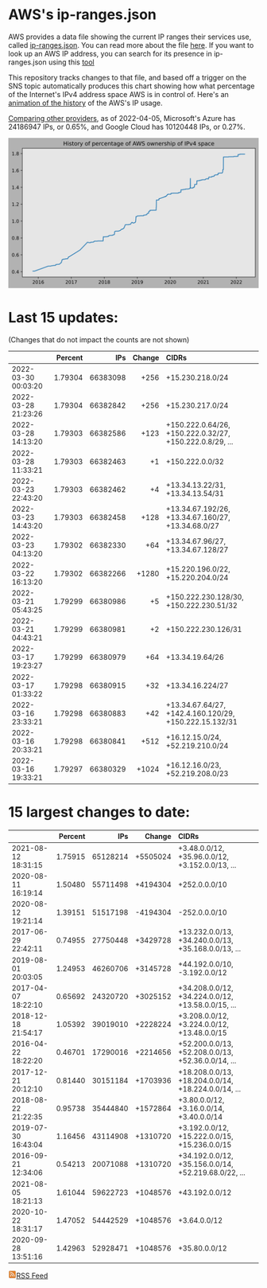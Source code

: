 # AWS's ip-ranges.json

AWS provides a data file showing the current IP ranges their
services use, called [ip-ranges.json](https://ip-ranges.amazonaws.com/ip-ranges.json).  You 
can read more about the file [here](https://docs.aws.amazon.com/general/latest/gr/aws-ip-ranges.html).  If you want to look up an AWS IP address, you can search for its presence in ip-ranges.json using this [tool](https://seligman.github.io/aws-ip-ranges/)

This repository tracks changes to that file, and based off a trigger on the SNS topic 
automatically produces this chart showing how what percentage of the Internet's IPv4 
address space AWS is in control of.  Here's an 
[animation of the history](https://youtu.be/Su25yl7eol8) of the AWS's IP usage.

[Comparing other providers](https://github.com/seligman/cloud_sizes), as of 2022-04-05, Microsoft's Azure has 24186947 IPs, or 0.65%, and Google Cloud has 10120448 IPs, or 0.27%.

![History of AWS](history_count.svg)

# Last 15 updates:

(Changes that do not impact the counts are not shown)

| | Percent | IPs | Change | CIDRs |
| :--- | ---: | ---: | ---: | :--- |
| 2022-03-30 00:03:20 | 1.79304 | 66383098 | +256 | +15.230.218.0/24 |
| 2022-03-28 21:23:26 | 1.79304 | 66382842 | +256 | +15.230.217.0/24 |
| 2022-03-28 14:13:20 | 1.79303 | 66382586 | +123 | +150.222.0.64/26, +150.222.0.32/27, +150.222.0.8/29, ... |
| 2022-03-28 11:33:21 | 1.79303 | 66382463 | +1 | +150.222.0.0/32 |
| 2022-03-23 22:43:20 | 1.79303 | 66382462 | +4 | +13.34.13.22/31, +13.34.13.54/31 |
| 2022-03-23 14:43:20 | 1.79303 | 66382458 | +128 | +13.34.67.192/26, +13.34.67.160/27, +13.34.68.0/27 |
| 2022-03-23 04:13:20 | 1.79302 | 66382330 | +64 | +13.34.67.96/27, +13.34.67.128/27 |
| 2022-03-22 16:13:20 | 1.79302 | 66382266 | +1280 | +15.220.196.0/22, +15.220.204.0/24 |
| 2022-03-21 05:43:25 | 1.79299 | 66380986 | +5 | +150.222.230.128/30, +150.222.230.51/32 |
| 2022-03-21 04:43:21 | 1.79299 | 66380981 | +2 | +150.222.230.126/31 |
| 2022-03-17 19:23:27 | 1.79299 | 66380979 | +64 | +13.34.19.64/26 |
| 2022-03-17 01:33:22 | 1.79298 | 66380915 | +32 | +13.34.16.224/27 |
| 2022-03-16 23:33:21 | 1.79298 | 66380883 | +42 | +13.34.67.64/27, +142.4.160.120/29, +150.222.15.132/31 |
| 2022-03-16 20:33:21 | 1.79298 | 66380841 | +512 | +16.12.15.0/24, +52.219.210.0/24 |
| 2022-03-16 19:33:21 | 1.79297 | 66380329 | +1024 | +16.12.16.0/23, +52.219.208.0/23 |


# 15 largest changes to date:

| | Percent | IPs | Change | CIDRs |
| :--- | ---: | ---: | ---: | :--- |
| 2021-08-12 18:31:15 | 1.75915 | 65128214 | +5505024 | +3.48.0.0/12, +35.96.0.0/12, +3.152.0.0/13, ... |
| 2020-08-11 16:19:14 | 1.50480 | 55711498 | +4194304 | +252.0.0.0/10 |
| 2020-08-12 19:21:14 | 1.39151 | 51517198 | -4194304 | -252.0.0.0/10 |
| 2017-06-29 22:42:11 | 0.74955 | 27750448 | +3429728 | +13.232.0.0/13, +34.240.0.0/13, +35.168.0.0/13, ... |
| 2019-08-01 20:03:05 | 1.24953 | 46260706 | +3145728 | +44.192.0.0/10, -3.192.0.0/12 |
| 2017-04-07 18:22:10 | 0.65692 | 24320720 | +3025152 | +34.208.0.0/12, +34.224.0.0/12, +13.58.0.0/15, ... |
| 2018-12-18 21:54:17 | 1.05392 | 39019010 | +2228224 | +3.208.0.0/12, +3.224.0.0/12, +13.48.0.0/15 |
| 2016-04-22 18:22:20 | 0.46701 | 17290016 | +2214656 | +52.200.0.0/13, +52.208.0.0/13, +52.36.0.0/14, ... |
| 2017-12-21 20:12:10 | 0.81440 | 30151184 | +1703936 | +18.208.0.0/13, +18.204.0.0/14, +18.224.0.0/14, ... |
| 2018-08-22 21:22:35 | 0.95738 | 35444840 | +1572864 | +3.80.0.0/12, +3.16.0.0/14, +3.40.0.0/14 |
| 2019-07-30 16:43:04 | 1.16456 | 43114908 | +1310720 | +3.192.0.0/12, +15.222.0.0/15, +15.236.0.0/15 |
| 2016-09-21 12:34:06 | 0.54213 | 20071088 | +1310720 | +34.192.0.0/12, +35.156.0.0/14, +52.219.68.0/22, ... |
| 2021-08-05 18:21:13 | 1.61044 | 59622723 | +1048576 | +43.192.0.0/12 |
| 2020-10-22 18:31:17 | 1.47052 | 54442529 | +1048576 | +3.64.0.0/12 |
| 2020-09-28 13:51:16 | 1.42963 | 52928471 | +1048576 | +35.80.0.0/12 |


[![RSS Icon](rss-icon.png)RSS Feed](https://raw.githubusercontent.com/seligman/aws-ip-ranges/master/rss.xml)
